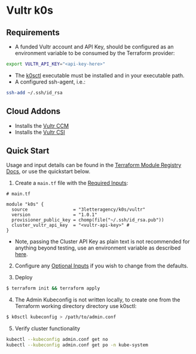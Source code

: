 # Vultr k0s

## Requirements
  * A funded Vultr account and API Key, should be configured as an environment variable to be consumed by the Terraform provider:
  ```sh
  export VULTR_API_KEY="<api-key-here>"
  ```
  * The [k0sctl](https://github.com/k0sproject/k0sctl) executable must be installed and in your executable path.
  * A configured ssh-agent, i.e.:
  ```sh
  ssh-add ~/.ssh/id_rsa
  ```

## Cloud Addons
  * Installs the [Vultr CCM](https://github.com/vultr/vultr-cloud-controller-manager)
  * Installs the [Vultr CSI](https://github.com/vultr/vultr-csi)

## Quick Start
Usage and input details can be found in the [Terraform Module Registry Docs](https://registry.terraform.io/modules/3letteragency/k0s/vultr/latest), or use the quickstart below.

1. Create a `main.tf` file with the [Required Inputs](https://registry.terraform.io/modules/3letteragency/k0s/vultr/latest?tab=inputs#required-inputs):
``` hcl
# main.tf

module "k0s" {
  source                 = "3letteragency/k0s/vultr"
  version                = "1.0.1"
  provisioner_public_key = chomp(file("~/.ssh/id_rsa.pub")) 
  cluster_vultr_api_key  = "<vultr-api-key>" # 
}
```
  * Note, passing the Cluster API Key as plain text is not recommended for anything beyond testing, use an environment variable as described [here](https://www.terraform.io/docs/cli/config/environment-variables.html#tf_var_name).

2. Configure any [Optional Inputs](https://registry.terraform.io/modules/vultr/condor/vultr/latest?tab=inputs#optional-inputs) if you wish to change from the defaults.

3. Deploy
``` sh
$ terraform init && terraform apply
```

4. The Admin Kubeconfig is not written locally, to create one from the Terraform working directory directory use k0sctl:
``` sh
$ k0sctl kubeconfig > /path/to/admin.conf
```

5. Verify cluster functionality
``` sh
kubectl --kubeconfig admin.conf get no 
kubectl --kubeconfig admin.conf get po -n kube-system
```
